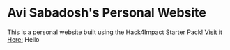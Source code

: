 # Avi Sabadosh's Personal Website
This is a personal website built using the Hack4Impact Starter Pack!
[Visit it Here:](https://ASabadosh.github.io)
Hello